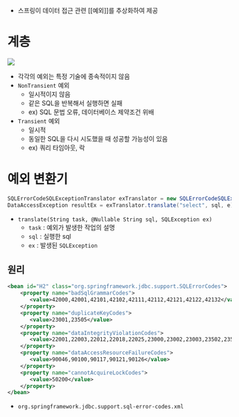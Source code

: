 - 스프링이 데이터 접근 관련 [[예외]]를 추상화하여 제공
# 계층
![](https://i.imgur.com/2tPfdwC.png)
- 각각의 예외는 특정 기술에 종속적이지 않음
- `NonTransient` 예외
	- 일시적이지 않음
	- 같은 SQL을 반복해서 실행하면 실패
	- ex) SQL 문법 오류, 데이터베이스 제약조건 위배
- `Transient` 예외
	- 일시적
	- 동일한 SQL을 다시 시도했을 때 성공할 가능성이 있음
	- ex) 쿼리 타임아웃, 락
# 예외 변환기
```java
SQLErrorCodeSQLExceptionTranslator exTranslator = new SQLErrorCodeSQLExceptionTranslator(dataSource);  
DataAccessException resultEx = exTranslator.translate("select", sql, e);
```
- `translate(String task, @Nullable String sql, SQLException ex)`
	- `task` : 예외가 발생한 작업의 설명
	- `sql` : 실행한 sql
	- `ex` : 발생된 `SQLException`
## 원리
```xml
<bean id="H2" class="org.springframework.jdbc.support.SQLErrorCodes">  
    <property name="badSqlGrammarCodes">  
       <value>42000,42001,42101,42102,42111,42112,42121,42122,42132</value>  
    </property>  
    <property name="duplicateKeyCodes">  
       <value>23001,23505</value>  
    </property>  
    <property name="dataIntegrityViolationCodes">  
       <value>22001,22003,22012,22018,22025,23000,23002,23003,23502,23503,23506,23507,23513</value>  
    </property>  
    <property name="dataAccessResourceFailureCodes">  
       <value>90046,90100,90117,90121,90126</value>  
    </property>  
    <property name="cannotAcquireLockCodes">  
       <value>50200</value>  
    </property>  
</bean>
```
- `org.springframework.jdbc.support.sql-error-codes.xml`
